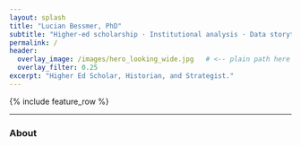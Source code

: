 ```yaml
---
layout: splash
title: "Lucian Bessmer, PhD"
subtitle: "Higher-ed scholarship · Institutional analysis · Data storytelling"
permalink: /
header:
  overlay_image: /images/hero_looking_wide.jpg   # <-- plain path here
  overlay_filter: 0.25
excerpt: "Higher Ed Scholar, Historian, and Strategist."
---
```



{% include feature_row %}

<hr>

### About
